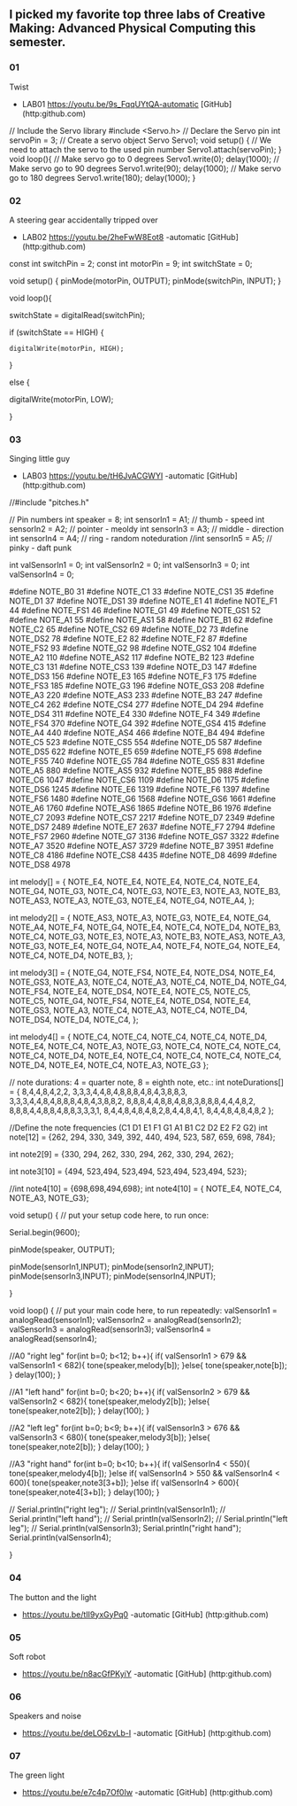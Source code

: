 ## I picked my favorite top three labs of Creative Making: Advanced Physical Computing this semester.

### 01
Twist

* LAB01 https://youtu.be/9s_FqqUYtQA-automatic [GitHub] (http:github.com)

// Include the Servo library 
#include <Servo.h> 
// Declare the Servo pin 
int servoPin = 3; 
// Create a servo object 
Servo Servo1; 
void setup() { 
   // We need to attach the servo to the used pin number 
   Servo1.attach(servoPin); 
}
void loop(){ 
   // Make servo go to 0 degrees 
   Servo1.write(0); 
   delay(1000); 
   // Make servo go to 90 degrees 
   Servo1.write(90); 
   delay(1000); 
   // Make servo go to 180 degrees 
   Servo1.write(180); 
   delay(1000); 
}




### 02
A steering gear accidentally tripped over

* LAB02 https://youtu.be/2heFwW8Eot8 -automatic [GitHub] (http:github.com)


const int switchPin = 2;
const int motorPin = 9;
int switchState = 0;

void setup() {
pinMode(motorPin, OUTPUT);
pinMode(switchPin, INPUT);
}

void loop(){

  switchState = digitalRead(switchPin);

  if (switchState == HIGH) {

    digitalWrite(motorPin, HIGH);
}


else {

  digitalWrite(motorPin, LOW);

  }

### 03
Singing little guy

* LAB03 https://youtu.be/tH6JvACGWYI -automatic [GitHub] (http:github.com)


//#include "pitches.h"

// Pin numbers
int speaker = 8;
int sensorIn1 = A1; // thumb - speed 
int sensorIn2 = A2; // pointer - meoldy
int sensorIn3 = A3; // middle - direction
int sensorIn4 = A4; // ring - random noteduration
//int sensorIn5 = A5; // pinky - daft punk 

int valSensorIn1 = 0;
int valSensorIn2 = 0;
int valSensorIn3 = 0;
int valSensorIn4 = 0;


#define NOTE_B0  31
#define NOTE_C1  33
#define NOTE_CS1 35
#define NOTE_D1  37
#define NOTE_DS1 39
#define NOTE_E1  41
#define NOTE_F1  44
#define NOTE_FS1 46
#define NOTE_G1  49
#define NOTE_GS1 52
#define NOTE_A1  55
#define NOTE_AS1 58
#define NOTE_B1  62
#define NOTE_C2  65
#define NOTE_CS2 69
#define NOTE_D2  73
#define NOTE_DS2 78
#define NOTE_E2  82
#define NOTE_F2  87
#define NOTE_FS2 93
#define NOTE_G2  98
#define NOTE_GS2 104
#define NOTE_A2  110
#define NOTE_AS2 117
#define NOTE_B2  123
#define NOTE_C3  131
#define NOTE_CS3 139
#define NOTE_D3  147
#define NOTE_DS3 156
#define NOTE_E3  165
#define NOTE_F3  175
#define NOTE_FS3 185
#define NOTE_G3  196
#define NOTE_GS3 208
#define NOTE_A3  220
#define NOTE_AS3 233
#define NOTE_B3  247
#define NOTE_C4  262
#define NOTE_CS4 277
#define NOTE_D4  294
#define NOTE_DS4 311
#define NOTE_E4  330
#define NOTE_F4  349
#define NOTE_FS4 370
#define NOTE_G4  392
#define NOTE_GS4 415
#define NOTE_A4  440
#define NOTE_AS4 466
#define NOTE_B4  494
#define NOTE_C5  523
#define NOTE_CS5 554
#define NOTE_D5  587
#define NOTE_DS5 622
#define NOTE_E5  659
#define NOTE_F5  698
#define NOTE_FS5 740
#define NOTE_G5  784
#define NOTE_GS5 831
#define NOTE_A5  880
#define NOTE_AS5 932
#define NOTE_B5  988
#define NOTE_C6  1047
#define NOTE_CS6 1109
#define NOTE_D6  1175
#define NOTE_DS6 1245
#define NOTE_E6  1319
#define NOTE_F6  1397
#define NOTE_FS6 1480
#define NOTE_G6  1568
#define NOTE_GS6 1661
#define NOTE_A6  1760
#define NOTE_AS6 1865
#define NOTE_B6  1976
#define NOTE_C7  2093
#define NOTE_CS7 2217
#define NOTE_D7  2349
#define NOTE_DS7 2489
#define NOTE_E7  2637
#define NOTE_F7  2794
#define NOTE_FS7 2960
#define NOTE_G7  3136
#define NOTE_GS7 3322
#define NOTE_A7  3520
#define NOTE_AS7 3729
#define NOTE_B7  3951
#define NOTE_C8  4186
#define NOTE_CS8 4435
#define NOTE_D8  4699
#define NOTE_DS8 4978


int melody[] = {
NOTE_E4, NOTE_E4, NOTE_E4, NOTE_C4, NOTE_E4, NOTE_G4, NOTE_G3,
NOTE_C4, NOTE_G3, NOTE_E3, NOTE_A3, NOTE_B3, NOTE_AS3, NOTE_A3, NOTE_G3, NOTE_E4, NOTE_G4, NOTE_A4,
};

int melody2[] = {
NOTE_AS3, NOTE_A3, NOTE_G3, NOTE_E4, NOTE_G4, NOTE_A4, NOTE_F4, NOTE_G4, NOTE_E4, NOTE_C4, NOTE_D4, NOTE_B3,
NOTE_C4, NOTE_G3, NOTE_E3, NOTE_A3, NOTE_B3, NOTE_AS3, NOTE_A3, NOTE_G3, NOTE_E4, NOTE_G4, NOTE_A4, NOTE_F4, NOTE_G4, NOTE_E4, NOTE_C4, NOTE_D4, NOTE_B3,
};

int melody3[] = {
NOTE_G4, NOTE_FS4, NOTE_E4, NOTE_DS4, NOTE_E4, NOTE_GS3, NOTE_A3, NOTE_C4, NOTE_A3, NOTE_C4, NOTE_D4, NOTE_G4, NOTE_FS4, NOTE_E4, NOTE_DS4, NOTE_E4, NOTE_C5, NOTE_C5, NOTE_C5,
NOTE_G4, NOTE_FS4, NOTE_E4, NOTE_DS4, NOTE_E4, NOTE_GS3, NOTE_A3, NOTE_C4, NOTE_A3, NOTE_C4, NOTE_D4, NOTE_DS4, NOTE_D4, NOTE_C4,
};

int melody4[] = {
NOTE_C4, NOTE_C4, NOTE_C4, NOTE_C4, NOTE_D4, NOTE_E4, NOTE_C4, NOTE_A3, NOTE_G3, NOTE_C4, NOTE_C4, NOTE_C4, NOTE_C4, NOTE_D4, NOTE_E4,
NOTE_C4, NOTE_C4, NOTE_C4, NOTE_C4, NOTE_D4, NOTE_E4, NOTE_C4, NOTE_A3, NOTE_G3
};


// note durations: 4 = quarter note, 8 = eighth note, etc.:
int noteDurations[] = {
8,4,4,8,4,2,2,
3,3,3,4,4,8,4,8,8,8,4,8,4,3,8,8,3,
3,3,3,4,4,8,4,8,8,8,4,8,4,3,8,8,2,
8,8,8,4,4,8,8,4,8,8,3,8,8,8,4,4,4,8,2,
8,8,8,4,4,8,8,4,8,8,3,3,3,1,
8,4,4,8,4,8,4,8,2,8,4,4,8,4,1,
8,4,4,8,4,8,4,8,2
};

//Define the note frequencies (C1 D1 E1 F1 G1 A1 B1 C2 D2 E2 F2 G2)
int note[12] = {262, 294, 330, 349, 392, 440, 494, 523, 587, 659, 698, 784};

int note2[9] = {330, 294, 262, 330, 294, 262, 330, 294, 262};

int note3[10] = {494, 523,494, 523,494, 523,494, 523,494, 523};

//int note4[10] = {698,698,494,698};
int note4[10] = { NOTE_E4, NOTE_C4, NOTE_A3, NOTE_G3};
  

void setup() {
  // put your setup code here, to run once:

Serial.begin(9600);

pinMode(speaker, OUTPUT);

pinMode(sensorIn1,INPUT);
pinMode(sensorIn2,INPUT);
pinMode(sensorIn3,INPUT);
pinMode(sensorIn4,INPUT);

}

void loop() {
  // put your main code here, to run repeatedly:
  valSensorIn1 = analogRead(sensorIn1);
  valSensorIn2 = analogRead(sensorIn2);
  valSensorIn3 = analogRead(sensorIn3);
  valSensorIn4 = analogRead(sensorIn4);


//A0 "right leg"
for(int b=0; b<12; b++){
    if( valSensorIn1 > 679 && valSensorIn1 < 682){ 
    tone(speaker,melody[b]);
    }else{
    tone(speaker,note[b]);
  }
   delay(100);
  }


//A1 "left hand"
  for(int b=0; b<20; b++){
    if( valSensorIn2 > 679 && valSensorIn2 < 682){ 
    tone(speaker,melody2[b]);
    }else{
    tone(speaker,note2[b]);
  }
   delay(100);
  }

//A2 "left leg"
for(int b=0; b<9; b++){
    if( valSensorIn3 > 676 && valSensorIn3 < 680){ 
    tone(speaker,melody3[b]);
    }else{
    tone(speaker,note2[b]);
  }
   delay(100);
  }
  

//A3 "right hand"
for(int b=0; b<10; b++){
    if( valSensorIn4 < 550){ 
    tone(speaker,melody4[b]);
    }else if( valSensorIn4 > 550 && valSensorIn4 < 600){
    tone(speaker,note3[3+b]);
  }else if( valSensorIn4 > 600){
    tone(speaker,note4[3+b]);
  }
   delay(100);
  }
  

//  Serial.println("right leg");
//  Serial.println(valSensorIn1);
//  Serial.println("left hand");
//  Serial.println(valSensorIn2);
//  Serial.println("left leg");
//  Serial.println(valSensorIn3);
  Serial.println("right hand");
  Serial.println(valSensorIn4);

  

}


### 04
The button and the light
* https://youtu.be/tII9yxGyPq0 -automatic [GitHub] (http:github.com)

### 05 
Soft robot 
* https://youtu.be/n8acGfPKyiY -automatic [GitHub] (http:github.com)


### 06 
Speakers and noise
* https://youtu.be/deLO6zvLb-I -automatic [GitHub] (http:github.com)


### 07
The green light 
* https://youtu.be/e7c4p7Of0Iw -automatic [GitHub] (http:github.com)


